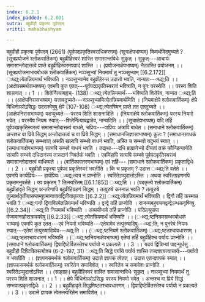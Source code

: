 ```yaml
---
index: 6.2.1
index_padded: 6.2.001
sutra: बहुव्रीहौ प्रकृत्या पूर्वपदम्
vritti: mahabhashyam

---
```

 बहुव्रीहौ प्रकृत्या पूर्वपदम् (2661) (पूर्वपदप्रकृतिस्वराधिकरणम्) (सूत्राक्षेपभाष्यम्) किमर्थमिदमुच्यते ? (सूत्रप्रयोजने श्लोकवार्तिकम्) बहुव्रीहिस्वरं शास्ति समासान्तविधेः सुकृत् । सुकृत्---आचार्यः समासान्तोदात्तत्वे प्राप्ते बहुव्रीहिस्वरमपवादं शास्ति ।। (प्रयोजनाक्षेपभाष्यम्) नैतदस्ति प्रयोजनम् ।। (सूत्रप्रयोजनाभावबोधकं श्लोकवार्तिकम्) नञ्ञ्सुभ्यां नियमार्थं तु नञ्ञ्सुभ्याम् [[6.2.172]] ःथ्द्य;त्येतन्नियमार्थं भविष्यति । नञ्ञ्सुभ्यामेव बहुव्रीहेरन्त उदात्तो भवति, नान्यतः---ःथ्द्य;ति ।। (आक्षेपसमर्थकभाष्यम्) एवमपि कुत एतत्---पूर्वपदप्रकृतिस्वरत्वं भविष्यति, न पुनः परस्येति ।। परस्य शिति शासनात् ।। 1 ।। शितेर्नित्याबह्वच्- (138) ःथ्द्य;त्येतन्नियमार्थं---भविष्यति शितेरेव, नान्यत ःथ्द्य;ति ।। (आक्षेपनिरासभाष्यम्) यत्तावदुच्यते---नञ्ञ्सुभ्यामित्येतन्नियमार्थमिति । (नियमाक्षेपे श्लोकवार्तिकम्) क्षेपे विधिर्नञ्ञोऽसिद्धः उदराश्वेषुषु क्षेपे (107-108) ःथ्द्य;त्येतस्मिन् प्राप्ते तत एतदुच्यते ।। (आक्षेपनिरासभाष्यम्) यदप्युच्यते---परस्य शिति शासनादिति । (नियमाक्षेपे श्लोकवार्तिकम्) परस्य नियमो भवेत् । परस्यैष नियमः स्यात्---शितेर्नित्याबह्वजेव, नान्यदिति ।। (सूत्राक्षेपभाष्यम्) यदि तर्हि पूर्वपदप्रकृतिस्वरत्वं समासान्तोदात्तत्वं बाधते, चप्रियः---वाप्रियः अत्रापि बाधेत । (समाधाने श्लोकवार्तिकम्) अन्तश्च वा प्रिये सिद्धम् अन्तोदात्तत्वं च वा प्रिये सिद्धम् । (समाधानजिज्ञासाभाष्यम्) कुतः ? (समाधानसाधकं श्लोकवार्तिकम्) सम्भवात् असति खल्वपि सम्भवे बाधनं भवति, अस्ति च सम्भवो यदुभयं स्यात् ।। (समाधानाक्षेपभाष्यम्) सत्यपि सम्भवे बाधनं भवति । तद्यथा---दधि ब्राह्मणेभ्यो दीयतां तक्रं कौण्डिन्यायेति सत्यपि सम्भवे दधिदानस्य तक्रदानं निवर्तकं भवति । एवमिहापि सत्यपि सम्भवे पूर्वपदकृतिस्वरत्वं समासान्तोदात्तत्वं बाधिष्यते ।। (वार्तिकावतरणभाष्यम्) एवं तर्हि--- (समाधाने श्लोकवार्तिकम्) प्रकृताद्विधेः ।। 2 ।। बहुव्रीहौ प्रकृत्या पूर्वपदं प्रकृतिस्वरं भवतीति । किं च प्रकृतम् ? उदात्त ःथ्द्य;ति वर्तते ।। एवमपि कार्यप्रियः--- हार्यप्रियः ःथ्द्य;त्यत्र न प्राप्नोति । स्वरितेऽप्युदात्तोऽस्ति । अथवा स्वरितग्रहणमपि प्रकृतमनुवर्तते । क्व प्रकृतम् ? तित्स्वरितम् [[6.1.185]] ःथ्द्य;ति ।। (पदकृत्ये श्लोकवार्तिकम्) बहुव्रीहावृते सिद्धम् अन्तरेणापि बहुव्रीहिग्रहणं सिद्धम् । तत्पुरुषे कस्मान्न भवति ? तत्पुरुषे तुल्यार्थतृतीयासप्तम्युपमानाव्यवद्वितीयाकृत्याः [[6.2.2]] ःथ्द्य;त्येतन्नियमार्थं भविष्यति । द्विगौ तर्हि कस्मान्न भवति ? ःथ्द्य;गन्ते द्विगावित्येतन्नियमार्थं भविष्यति । द्वन्द्वे तर्हि प्राप्नोति । राजन्यबहुवचनद्वन्द्वेऽन्धकवृष्णिषु [[6.2.34]] ःथ्द्य;ति नियमार्थं भविष्यति । अव्ययीभावे तर्हि प्राप्नोति । परिप्रत्युपापा र्वज्यमानाहोरात्रावयवेषु [[6.2.33]] ःथ्द्य;त्येतन्नियमार्थं भविष्यति ।। (ःथ्द्य;ष्टनियमसम्भवबोधकं भाष्यम्) एवमपि कुत एतत्---एवं नियमो भविष्यति---एतेषामेव तत्पुरुषादिषु---ःथ्द्य;ति, न पुनरेवं नियमः स्यात्---एतेषां तत्पुरुषादिष्वेव---ःथ्द्य;ति ।। (ःथ्द्य;ष्टनियमे श्लोकवार्तिकम्) ःथ्द्य;ष्टतश्चावधारणम् । ःथ्द्य;ष्टतश्चावधारणं भविष्यति । (ःथ्द्य;ष्टनियमाक्षेपभाष्यम्) एतेषां तर्हि बहुव्रीहेश्च पर्यायः प्राप्नोति ।। (समाधाने श्लोकवार्तिकम्) द्विपाद्दिष्टेर्वितस्तेश्च पर्यायो न प्रकल्पते ।। 3 ।। यदयं द्वित्रिभ्यां पाद्दन्मूर्धसु बहुव्रीहौ दिष्टिवितस्त्योश्च (6-2-197, 31) ःथ्द्य;ति सिद्धे पर्याये पर्यायं शास्ति तज्ज्ञापयत्याचार्यः---पर्यायो न भवतीति ।। (ज्ञापनसमर्थकं श्लोकवार्तिकम्) उदात्ते ज्ञापकं त्वेतत् । उदात्त एतज्ज्ञापकं स्यात् ।। (ज्ञापकसमर्थकं श्लोकवार्तिकम्) स्वरितेन समाविशेत् ।। स्वरितेन च समावेशः प्राप्नोति । स्वरितेऽप्युदात्तोऽस्ति ।। (सङ्ग्रहः) बहुव्रीहिस्वरं शास्ति समासान्तविधेः सुकृत् । नञ्ञ्सुभ्यां नियमार्थं तु परस्य शिति शासनात् ।। 1 ।। क्षेपे विधिर्नञ्ञोऽसिद्धः परस्य नियमो भवेत् । अन्तश्च वा प्रिये सिद्धं सम्भवात्प्रकृताद्विधेः ।। 2 ।। बहुव्रीहावृते सिद्धमिष्टतश्चावधारणम् । द्विपाद्दिष्टेर्वितस्तेश्च पर्यायो न प्रकल्पते ।। 3 ।। उदात्ते ज्ञापकं त्वेतत्स्वरितेन समाविशेत् ।। 